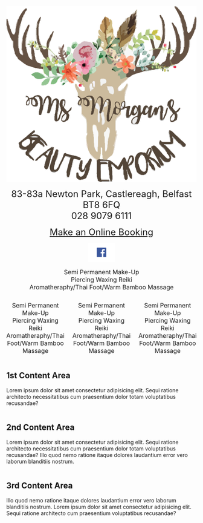 <div>
  <p align="center"> 
    <img src="logo.png">
  </p>

  <p align="center"> 
    <font size="5">
      83-83a Newton Park, Castlereagh, Belfast BT8 6FQ <br>
      028 9079 6111<br>
    </font> 
  </p>
  
   <p align="center">
    <font size="5">
      <a href="https://msmorgansbeautyemporium.as.me">Make an Online Booking</a><br>
    </font>
  </p>

  <p align="center">
    <a href="https://www.facebook.com/msmorgansbeautyemporium">
      <img src="fb.png" alt="FaceBook" height="50" width="70">
    </a>
   </p>
   
   
   <p align="center">
    <font size="3">
        Semi Permanent Make-Up <br>
        Piercing Waxing Reiki <br>
        Aromatheraphy/Thai Foot/Warm Bamboo Massage 
     </font>  
   </p>
   
   
 </div>
 
 
 

<div class="columns">
    <div class="1">
         <p align="center">
    <font size="3">
        Semi Permanent Make-Up <br>
        Piercing Waxing Reiki <br>
        Aromatheraphy/Thai Foot/Warm Bamboo Massage 
     </font>  
   </p>
    </div>
    <div class="2">
         <p align="center">
    <font size="3">
        Semi Permanent Make-Up <br>
        Piercing Waxing Reiki <br>
        Aromatheraphy/Thai Foot/Warm Bamboo Massage 
     </font>  
   </p>
    </div>
    <div class="3" >
         <p align="center">
    <font size="3">
        Semi Permanent Make-Up <br>
        Piercing Waxing Reiki <br>
        Aromatheraphy/Thai Foot/Warm Bamboo Massage 
     </font>  
   </p>
  </div>
</div>
<div class="clear"></div>

<div class="wrapper">

		
<section class="columns">
	
 <div class="column">
		<h2>1st Content Area</h2>
		<p>Lorem ipsum dolor sit amet consectetur adipisicing elit. Sequi ratione architecto necessitatibus cum praesentium dolor totam voluptatibus recusandae?</p>
	</div>
	
 <div class="column">
		<h2>2nd Content Area</h2>
		<p>Lorem ipsum dolor sit amet consectetur adipisicing elit. Sequi ratione architecto necessitatibus cum praesentium dolor totam voluptatibus recusandae? Illo quod nemo ratione itaque dolores laudantium error vero laborum blanditiis nostrum.</p>
	</div>
  
  <div class="column">
		<h2>3rd Content Area</h2>
		<p>Illo quod nemo ratione itaque dolores laudantium error vero laborum blanditiis nostrum. Lorem ipsum dolor sit amet consectetur adipisicing elit. Sequi ratione architecto cum praesentium voluptatibus recusandae?</p>
	</div>
	
</section>	
	

</div>



 
  
  

